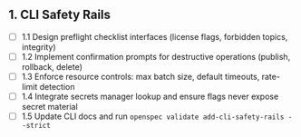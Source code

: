 ## 1. CLI Safety Rails
- [ ] 1.1 Design preflight checklist interfaces (license flags, forbidden topics, integrity)
- [ ] 1.2 Implement confirmation prompts for destructive operations (publish, rollback, delete)
- [ ] 1.3 Enforce resource controls: max batch size, default timeouts, rate-limit detection
- [ ] 1.4 Integrate secrets manager lookup and ensure flags never expose secret material
- [ ] 1.5 Update CLI docs and run `openspec validate add-cli-safety-rails --strict`
